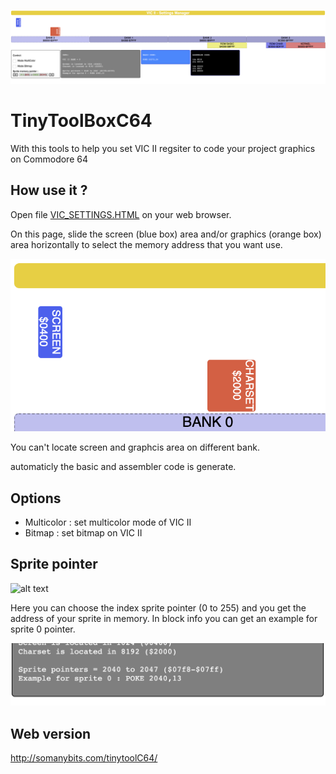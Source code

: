 ![alt text](https://github.com/beddy70/TinyToolBoxC64/blob/main/tbc64.png?raw=true)

# TinyToolBoxC64

With this tools to help you set VIC II regsiter to code your project graphics on Commodore 64

## How use it ?

Open file [VIC_SETTINGS.HTML](https://github.com/beddy70/TinyToolBoxC64/edit/main/VIC_SETTINGS.HTML) on your web browser.

On this page, slide the screen (blue box) area and/or graphics (orange box) area horizontally to select the memory address that you want use. 

![alt text](https://github.com/beddy70/TinyToolBoxC64/blob/main/boxes.png?raw=true)

You can't locate screen and graphcis area on different bank. 

automaticly the basic and assembler code is generate.

## Options

* Multicolor : set multicolor mode of VIC II
* Bitmap : set bitmap on VIC II

## Sprite pointer

![alt text](https://github.com/beddy70/TinyToolBoxC64/blob/main/controlspr.pngg?raw=true)

Here you can choose the index sprite pointer (0 to 255) and you get the address of your sprite in memory. 
In block info you can get an example for sprite 0 pointer. 

![alt text](https://github.com/beddy70/TinyToolBoxC64/blob/main/example.png?raw=true)

## Web version

http://somanybits.com/tinytoolC64/
